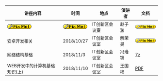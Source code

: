 | 讲座内容                      | 时间               | 地点           | 演讲者 | 文档                                                         |
| ----------------------------- | ------------------ | -------------- | ------ | ------------------------------------------------------------ |
| ![](img/fixme.gif)            | ![](img/fixme.gif) | IT创新区会议室 | 赵子渊 | ![](img/fixme.gif)                                           |
| 安卓开发相关                  | 2018/10/27         | IT创新区会议室 | 解荣昊 | ![](img/fixme.gif)                                           |
| 网络结构基础                  | 2018/11/3          | IT创新区会议室 | 冯瑾锦 | [7z](https://drive.google.com/open?id=1kJFVe0HAwBf1G78E4LZCpTGZ0552ZchA) |
| WEB开发中的计算机基础知识(上) | 2018/11/10         | IT创新区会议室 | 王国彬 | [PDF](https://drive.google.com/file/d/14pJYEO6gW2tVXEeFtxYipToxoOTjuxXo/view) |

